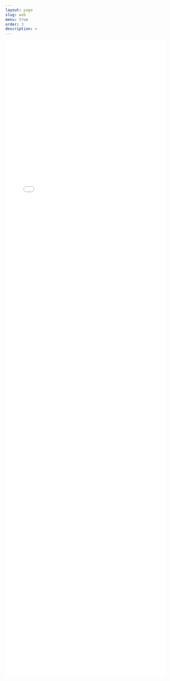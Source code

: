 ```yaml
---
layout: page
slug: web
menu: true
order: 3
description: >
---
```


<iframe src="webInd.html" width="100%" height ="2000px" scrolling = "no" frameborder="0"></iframe>

